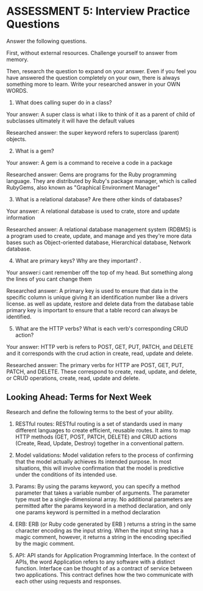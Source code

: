 # ASSESSMENT 5: Interview Practice Questions

Answer the following questions.

First, without external resources. Challenge yourself to answer from memory.

Then, research the question to expand on your answer. Even if you feel you have answered the question completely on your own, there is always something more to learn. Write your researched answer in your OWN WORDS.

1. What does calling super do in a class?

Your answer: A super class is what i like to think of it as a parent of child of subclasses
ultimately it will have the default values

Researched answer: the super keyword refers to superclass (parent) objects.



2. What is a gem?

Your answer: A gem is a command to receive a code in a package

Researched answer: Gems are programs for the Ruby programming language. They are distributed by Ruby's package manager, which is called RubyGems, also known as "Graphical Environment Manager"

3. What is a relational database? Are there other kinds of databases?

Your answer: A relational database is used to crate, store and update information

Researched answer: A relational database management system (RDBMS) is a program used to create, update, and manage and yes they're more  data bases such as Object-oriented database, Hierarchical database, Network database.

4. What are primary keys? Why are they important? .

Your answer:i cant remember off the top of my head. But something along the lines of you cant change them

Researched answer: A primary key is used to ensure that data in the specific column is unique giving it an identification number like a drivers license. as well as update, restore and delete data from the database table primary key is important to ensure that a table record can always be  identified.

5. What are the HTTP verbs? What is each verb's corresponding CRUD action?

Your answer: HTTP verb is refers to POST, GET, PUT, PATCH, and DELETE and it corresponds with the crud action in create, read, update and delete.

Researched answer: The primary verbs for HTTP  are POST, GET, PUT, PATCH, and DELETE. These correspond to create, read, update, and delete, or CRUD operations, create, read, update and delete.

## Looking Ahead: Terms for Next Week

Research and define the following terms to the best of your ability.

1. RESTful routes: RESTful routing is a set of standards used in many different languages to create efficient, reusable routes. It aims to map HTTP methods (GET, POST, PATCH, DELETE) and CRUD actions (Create, Read, Update, Destroy) together in a conventional pattern.

2. Model validations: Model validation refers to the process of confirming that the model actually achieves its intended purpose. In most situations, this will involve confirmation that the model is predictive under the conditions of its intended use.

3. Params:
By using the params keyword, you can specify a method parameter that takes a variable number of arguments. The parameter type must be a single-dimensional array. No additional parameters are permitted after the params keyword in a method declaration, and only one params keyword is permitted in a method declaration

4. ERB:
ERB (or Ruby code generated by ERB ) returns a string in the same character encoding as the input string. When the input string has a magic comment, however, it returns a string in the encoding specified by the magic comment.

5. API: API stands for Application Programming Interface. In the context of APIs, the word Application refers to any software with a distinct function. Interface can be thought of as a contract of service between two applications. This contract defines how the two communicate with each other using requests and responses.
